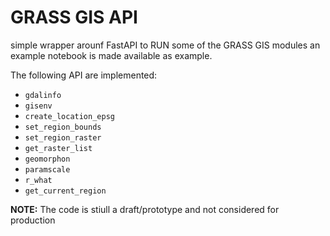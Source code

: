 # GRASS GIS API

simple wrapper arounf FastAPI to RUN some of the GRASS GIS modules
an example notebook is made available as example.

The following API are implemented:

* `gdalinfo`
* `gisenv`
* `create_location_epsg`
* `set_region_bounds`
* `set_region_raster`
* `get_raster_list`
* `geomorphon`
* `paramscale`
* `r_what`
* `get_current_region`

**NOTE:** The code is stiull a draft/prototype and not considered for production
